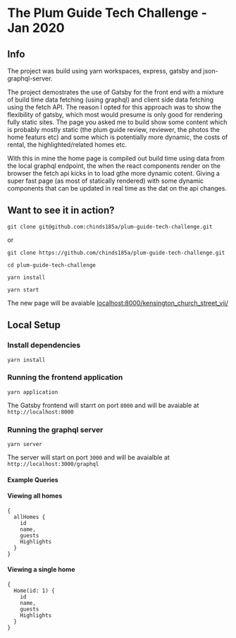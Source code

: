 # The Plum Guide Tech Challenge - Jan 2020

## Info

The project was build using yarn workspaces, express, gatsby and json-graphql-server.

The project demostrates the use of Gatsby for the front end with a mixture of build time data fetching (using graphql) and client side data fetching using the fetch API.
The reason I opted for this approach was to show the flexibility of gatsby, which most would presume is only good for rendering fully static sites. The page you asked me to build show some content which is probably mostly static (the plum guide review, reviewer, the photos the home featurs etc) and some which is potentially more dynamic, the costs of rental, the highlighted/related homes etc.

With this in mine the home page is compiled out build time using data from the local graphql endpoint, the when the react components render on the browser the fetch api kicks in to load gthe more dynamic cotent. Giving a super fast page (as most of statically rendered) with some dynamic components that can be updated in real time as the dat on the api changes.

## Want to see it in action?

```
git clone git@github.com:chinds185a/plum-guide-tech-challenge.git
```

or

```
git clone https://github.com/chinds185a/plum-guide-tech-challenge.git
```

```
cd plum-guide-tech-challenge
```

```
yarn install
```

```
yarn start
```

The new page will be avaiable [localhost:8000/kensington_church_street_vii/](http://localhost:8000/kensington_church_street_vii/)

## Local Setup

### Install dependencies

```
yarn install
```

### Running the frontend application

```
yarn application
```

The Gatsby frontend will starrt on port `8000` and will be avaiable at `http://localhost:8000`

### Running the graphql server

```
yarn server
```

The server will start on port `3000` and will be avaialble at `http://localhost:3000/graphql`

#### Example Queries

#### Viewing all homes

```
{
  allHomes {
    id
    name,
    guests
    Highlights
  }
}
```

#### Viewing a single home

```
{
  Home(id: 1) {
    id
    name,
    guests
    Highlights
  }
}
```

